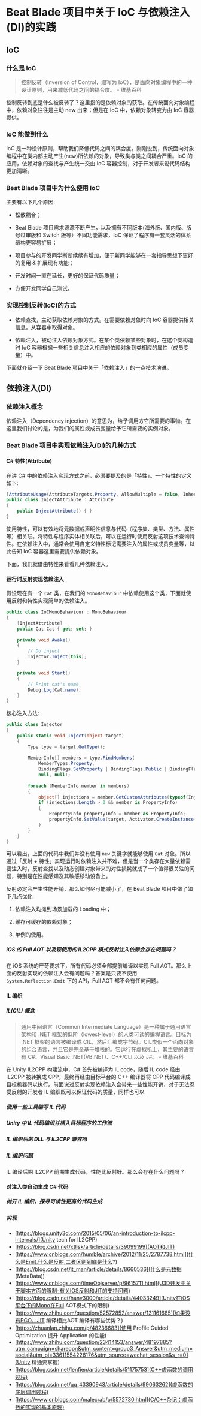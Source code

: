 # Beat Blade 项目中关于 IoC 与依赖注入(DI)的实践

## IoC

### 什么是 IoC

> 控制反转（Inversion of Control，缩写为 IoC），是面向对象编程中的一种设计原则，用来减低代码之间的耦合度。 - 维基百科

控制反转到底是什么被反转了？这里指的是依赖对象的获取。在传统面向对象编程中，依赖对象往往是主动 new 出来；但是在 IoC 中，依赖对象转变为由 IoC 容器提供。

### IoC 能做到什么

IoC 是一种设计原则，帮助我们降低代码之间的耦合度。刚刚说到，传统面向对象编程中在类内部主动产生(new)所依赖的对象，导致类与类之间耦合严重。IoC 的应用，依赖对象的查找与产生统一交由 IoC 容器控制，对于开发者来说代码结构更加清晰。

### Beat Blade 项目中为什么使用 IoC

主要有以下几个原因:

- 松散耦合；

- Beat Blade 项目需求源源不断产生，以及拥有不同版本(海外版、国内版、版号过审版和 Switch 版等）不同功能需求，IoC 保证了程序有一套灵活的体系结构更容易扩展；

- 项目参与的开发同学断断续续有增加，便于新同学能够在一套指导思想下更好的复用 & 扩展现有功能；

- 开发时间一直在延长，更好的保证代码质量；

- 方便开发同学自己测试。

### 实现控制反转(IoC)的方式

- 依赖查找，主动获取依赖对象的方式。在需要依赖对象时向 IoC 容器提供相关信息，从容器中取得对象。

- 依赖注入，被动注入依赖对象方式。在某个类依赖某些对象时，在这个类构造时 IoC 容器根据一些相关信息注入相应的依赖对象到类相应的属性（成员变量）中。

下面就介绍一下 Beat Blade 项目中关于「依赖注入」的一点技术演进。

## 依赖注入(DI)

### 依赖注入概念

依赖注入（Dependency injection）的意思为，给予调用方它所需要的事物。在这里我们讨论的是，为我们的属性或成员变量给予它所需要的实例对象。

### Beat Blade 项目中实现依赖注入(DI)的几种方式

#### C# 特性(Attribute)

在讲 C# 中的依赖注入实现方式之前，必须要提及的是「特性」。一个特性的定义如下:

```c#
[AttributeUsage(AttributeTargets.Property, AllowMultiple = false, Inherited = true)]
public class InjectAttribute : Attribute
{
    public InjectAttribute() { }
}
```

使用特性，可以有效地将元数据或声明性信息与代码（程序集、类型、方法、属性等）相关联。将特性与程序实体相关联后，可以在运行时使用反射这项技术查询特性。在依赖注入中，通常会使用自定义特性标记需要注入的属性或成员变量等，以此告知 IoC 容器这里需要提供依赖对象。

下面，我们就借由特性来看看几种依赖注入。

#### 运行时反射实现依赖注入

假设现在有一个 `Cat` 类，在我们的 `MonoBehaviour` 中依赖使用这个类，下面就使用反射和特性实现简单的依赖注入。

```c#
public class IoCMonoBehaviour : MonoBehaviour
{
    [InjectAttribute]
    public Cat Cat { get; set; }
    
    private void Awake()
    {
        // Do inject
        Injector.Inject(this);
    }

    private void Start()
    {
        // Print cat's name
        Debug.Log(Cat.name);
    }
}
```

核心注入方法:

```c#
public class Injector
{
    public static void Inject(object target)
    {
        Type type = target.GetType();
        
        MemberInfo[] members = type.FindMembers(
            MemberTypes.Property, 
            BindingFlags.SetProperty | BindingFlags.Public | BindingFlags.Instance, 
            null, null);
        
        foreach (MemberInfo member in members)
        {
            object[] injections = member.GetCustomAttributes(typeof(InjectAttribute), true);
            if (injections.Length > 0 && member is PropertyInfo)
            {
                PropertyInfo propertyInfo = member as PropertyInfo;
                propertyInfo.SetValue(target, Activator.CreateInstance(propertyInfo.PropertyType));
            }
        }
    }
}
```

可以看出，上面的代码中我们并没有使用 `new` 关键字就能够使用 `Cat` 对象。所以通过「反射 + 特性」实现运行时依赖注入并不难，但是当一个类存在大量依赖需要注入时，反射查找以及动态创建对象带来的对性损耗就成了一个值得很关注的问题，特别是在性能感知及其敏感移动设备上。

反射必定会产生性能开销，那么如何尽可能减小了，在 Beat Blade 项目中做了如下几点优化:

1. 依赖注入均摊到场景加载的 Loading 中；

2. 缓存可缓存的依赖对象；

3. 单例的使用。

##### iOS 的 Full AOT 以及现使用的 IL2CPP 模式反射注入依赖会存在问题吗？

在 iOS 系统的严苛要求下，所有代码必须全部提前编译以实现 Full AOT。那么上面的反射实现的依赖注入会有问题吗？答案是只要不使用 `System.Reflection.Emit` 下的 API，Full AOT 都不会有任何问题。

#### IL 编织

##### IL(CIL) 概念

> 通用中间语言（Common Intermediate Language）是一种属于通用语言架构和 .NET 框架的低阶（lowest-level）的人类可读的编程语言。目标为 .NET 框架的语言被编译成 CIL，然后汇编成字节码。CIL类似一个面向对象的组合语言，并且它是完全基于堆栈的。它运行在虚拟机上，其主要的语言有 C#、Visual Basic .NET(VB.NET)、C++/CLI 以及 J#。 - 维基百科

在 Unity IL2CPP 构建流中，C# 首先被编译为 IL code，随后 IL code 经由 IL2CPP 被转换成 CPP，最终再经由目标平台的 C++ 编译器将 CPP 代码编译成目标机器码以执行。前面说过反射实现依赖注入会带来一些性能开销，对于无法忍受反射的开发者 IL 编织既可以保证代码的质量，同样也可以

##### 使用一些工具编写 IL 代码

##### Unity 中 IL 代码编织并插入目标程序的工作流

##### IL 编织后的 DLL 与 IL2CPP 兼容吗

##### IL 编织问题

IL 编译后期 IL2CPP 前期生成代码，性能比反射好。那么会存在什么问题吗？

#### 对注入类自动生成 C# 代码

##### 抛开 IL 编织，探寻可读性更高的代码生成

##### 实现



























- [https://blogs.unity3d.com/2015/05/06/an-introduction-to-ilcpp-internals/](Unity tech for IL2CPP)
- [https://blog.csdn.net/xtlisk/article/details/39099199](AOT和JIT)
- [https://www.cnblogs.com/humble/archive/2012/11/25/2787738.html](什么是Emit,什么是反射,二者区别到底是什么?)
- [https://blog.csdn.net/it_man/article/details/8660536](什么是元数据 (MetaData))
- [https://www.cnblogs.com/timeObjserver/p/9615711.html](U3D开发中关于脚本方面的限制-有关IOS反射和JIT的支持问题)
- [https://blog.csdn.net/hany3000/article/details/44033249](Unity在iOS平台下的Mono在Full AOT模式下的限制)
- [https://www.zhihu.com/question/52572852/answer/131161685](如果没有PGO，JIT 编译相比AOT 编译有哪些优势？)
- [https://zhuanlan.zhihu.com/p/48236683](使用 Profile Guided Optimization 提升 Application 的性能)
- [https://www.zhihu.com/question/23414153/answer/48197885?utm_campaign=shareopn&utm_content=group3_Answer&utm_medium=social&utm_oi=33611554226176&utm_source=wechat_session&s_r=0](Unity 精通要掌握)
- [https://blog.csdn.net/lenfien/article/details/51175753](C++虚函数的调用过程)
- [https://blog.csdn.net/qq_43390943/article/details/99063262](虚函数的底层调用过程)
- [https://www.cnblogs.com/malecrab/p/5572730.html](C/C++杂记：虚函数的实现的基本原理)
